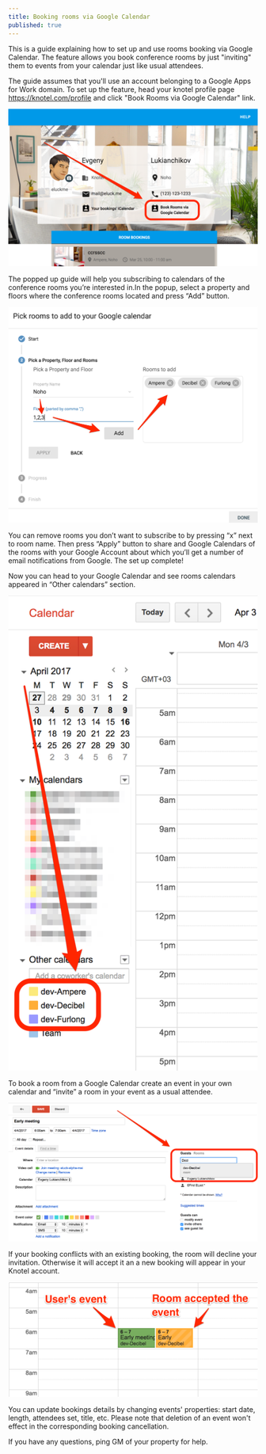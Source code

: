 ```yaml
---
title: Booking rooms via Google Calendar
published: true
---
```


This is a guide explaining how to set up and use rooms booking via Google Calendar. The feature allows you book conference rooms by just "inviting" them to events from your calendar just like usual attendees.

The guide assumes that you'll use an account  belonging to a Google Apps for Work domain. To set up the feature, head your knotel profile page https://knotel.com/profile and click "Book Rooms via Google Calendar" link.

<img src="./google-cal-sync-help-1.png" max-height="640" />

The popped up guide will help you subscribing to calendars of the conference rooms you’re interested in.In the popup, select a property and floors where the conference rooms located and press “Add” button.

<img src="./google-cal-sync-help-2.png" max-height="640" />

You can remove rooms you don’t want to subscribe to by pressing “x” next to room name. Then press “Apply” button to share and Google Calendars of the rooms with your Google Account about which you’ll get a number of email notifications from Google. The set up complete!

Now you can head to your Google Calendar and see rooms calendars appeared in “Other calendars” section.

<img src="./google-cal-sync-help-3.png" max-height="640" />


To book a room from a Google Calendar create an event in your own calendar and “invite” a room in your event as a usual attendee.

<img src="./google-cal-sync-help-4.png" max-height="640" />

If your booking conflicts with an existing booking, the room will decline your invitation. Otherwise it will accept it an a new booking will appear in your Knotel account.

<img src="./google-cal-sync-help-5.png" max-height="640" />

You can update bookings details by changing events' properties: start date, length, attendees set, title, etc. Please note that deletion of an event won't effect in the corresponding booking cancellation.

If you have any questions, ping GM of your property for help.
